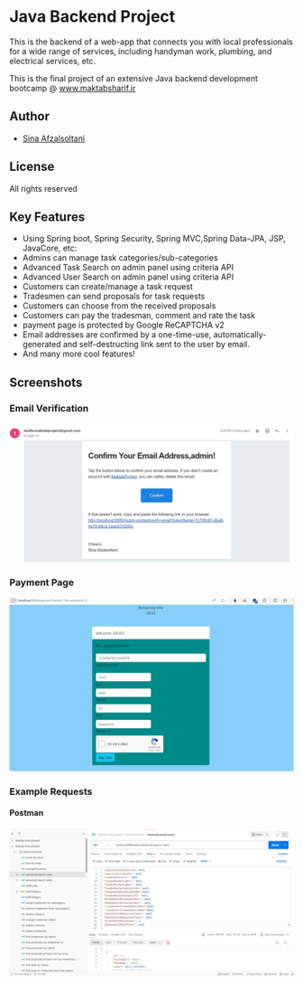 
# Java Backend Project

This is the backend of a web-app that connects you with local professionals for a wide range of services, including handyman work, plumbing, and electrical services, etc.

This is the final project of an extensive Java backend development bootcamp @ www.maktabsharif.ir

## Author

- [Sina Afzalsoltani](https://github.com/SinaAfzal)


## License

All rights reserved


## Key Features
- Using Spring boot, Spring Security, Spring MVC,Spring Data-JPA, JSP, JavaCore, etc:
- Admins can manage task categories/sub-categories
- Advanced Task Search on admin panel using criteria API
- Advanced User Search on admin panel using criteria API
- Customers can create/manage a task request
- Tradesmen can send proposals for task requests
- Customers can choose from the received proposals
- Customers can pay the tradesman, comment and rate the task
- payment page is protected by Google ReCAPTCHA v2
- Email addresses are confirmed by a one-time-use, automatically-generated and self-destructing link sent to the user by email.
- And many more cool features!


## Screenshots
### Email Verification
![App Screenshot](emailverification.jpg)

### Payment Page
![App Screenshot](PaymentPage.jpg)

### Example Requests
#### Postman
![App Screenshot](examplerequests.jpg)

